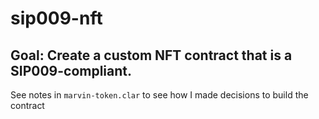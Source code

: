 # sip009-nft

## Goal: Create a custom NFT contract that is a SIP009-compliant.

See notes in `marvin-token.clar` to see how I made decisions to build the contract


